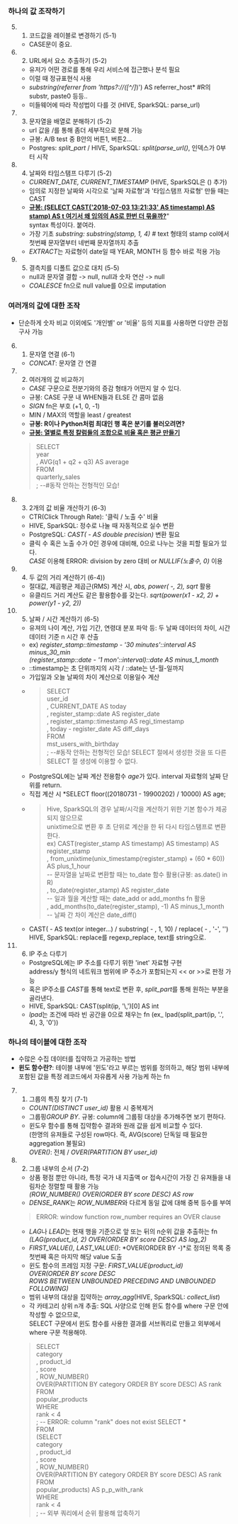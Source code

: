 ### 하나의 값 조작하기
5. 1. 코드값을 레이블로 변경하기 (5-1)
    - CASE문이 중요.
5. 2. URL에서 요소 추출하기 (5-2)
    - 유저가 어떤 경로를 통해 우리 서비스에 접근했나 분석 필요
    - 이럴 때 정규표현식 사용
    - *substring(referrer from 'https?://([^/]*)') AS referrer_host* #R의 substr, paste0 등등..
    - 미들웨어에 따라 작성법이 다를 것 (HIVE, SparkSQL: parse_url)
5. 3. 문자열을 배열로 분해하기 (5-2)
    - url 값을 /를 통해 좀더 세부적으로 분해 가능
    - 규봉: A/B test 중 B안의 버튼1, 버튼2...
    - Postgres: *split_part* / HIVE, SparkSQL: *split(parse_url()*, 인덱스가 0부터 시작
5. 4. 날짜와 타임스탬프 다루기 (5-2)
    - *CURRENT_DATE, CURRENT_TIMESTAMP* (HIVE, SparkSQL은 () 추가)
    - 임의로 지정한 날짜와 시각으로 '날짜 자료형'과 '타임스탬프 자료형' 만들 때는 CAST
    - [**규봉: (SELECT CAST('2018-07-03 13:21:33' AS timestamp) AS stamp) AS t  여기서 왜 임의의 AS로 한번 더 묶을까?**](https://stackoverflow.com/questions/14767209/subquery-in-from-must-have-an-alias)"<br/> syntax 특성이다. 붙여라.
    - 가장 기초 *substring: substring(stamp, 1, 4)* # text 형태의 stamp col에서 첫번째 문자열부터 네번째 문자열까지 추출
    - *EXTRACT*는 자료형이 date일 때 YEAR, MONTH 등 함수 바로 적용 가능
5. 5. 결측치를 디폴트 값으로 대치 (5-5)
    - null과 문자열 결합 -> null, null과 숫자 연산 -> null
    - *COALESCE* fn으로 null value를 0으로 imputation

### 여러개의 값에 대한 조작
- 단순하게 숫자 비교 이외에도 '개인별' or '비율' 등의 지표를 사용하면 다양한 관점 구사 가능
6. 1. 문자열 연결 (6-1)
    - *CONCAT*: 문자열 간 연결
6. 2. 여러개의 값 비교하기
    - *CASE* 구문으로 전분기와의 증감 형태가 어떤지 알 수 있다.
    - 규봉: CASE 구문 내 WHEN들과 ELSE 간 콤마 없음
    - *SIGN* fn은 부호 (+1, 0, -1)
    - MIN / MAX의 역할을 least / greatest
    - **규봉: R이나 Python처럼 최대인 행 혹은 분기를 불러오려면?**
    - [**규봉: 열별로 특정 칼럼들의 조합으로 비율 혹은 평균 만들기**](https://stackoverflow.com/questions/7367750/average-of-multiple-columns)
    >SELECT <br/>
            year<br/>
            , AVG(q1 + q2 + q3) AS average<br/>
        FROM<br/>
            quarterly_sales<br/>
            ; --\#동작 안하는 전형적인 모습!
6. 3. 2개의 값 비율 개산하기 (6-3)
    - CTR(Click Through Rate): '클릭 / 노출 수' 비율
    - HIVE, SparkSQL: 정수로 나눌 때 자동적으로 실수 변환
    - PostgreSQL: *CAST( - AS double precision)* 변환 필요
    - 클릭 수 혹은 노출 수가 0인 경우에 대비해, 0으로 나누는 것을 피할 필요가 있다.<br/>
    *CASE* 이용해 ERROR:  division by zero 대비 or *NULLIF(노출수, 0)* 이용
6. 4. 두 값의 거리 계산하기 (6-4))
    - 절대값, 제곱평균 제곱근(RMS) 계산 시, *abs, power( -, 2), sqrt* 활용
    - 유클리드 거리 계산도 같은 활용함수를 갖는다. *sqrt(power(x1 - x2, 2) + power(y1 - y2, 2))*
6. 5. 날짜 / 시간 계산하기 (6-5)
    - 유져의 나이 계산, 가입 기간, 연령대 분포 파악 등: 두 날짜 데이터의 차이, 시간 데이터 기준 n 시간 후 산출
    - ex) *register_stamp::timestamp - '30 minutes'::interval AS minus_30_min<br/>
    (register_stamp::date - '1 mon'::interval)::date AS minus_1_month*
    - ::timestamp는 초 단위까지의 시각 / ::date는 년-월-일까지
    - 가입일과 오늘 날짜의 차이 계산으로 이용일수 계산
    - > SELECT<br/>
    user_id<br/>
    , CURRENT_DATE AS today<br/>
    , register_stamp::date AS register_date<br/>
    , register_stamp::timestamp AS regi_timestamp<br/>
    , today - register_date AS diff_days<br/>
    FROM<br/>
    mst_users_with_birthday<br/>
    ; --\#동작 안하는 전형적인 모습! SELECT 절에서 생성한 것을 또 다른 SELECT 절 생성에 이용할 수 없다.
    - PostgreSQL에는 날짜 계산 전용함수 *age*가 있다. interval 자료형의 날짜 단위를 return.
    - 직접 계산 시 *SELECT floor((20180731 - 19900202) / 10000) AS age;
    - >Hive, SparkSQL의 경우 날짜/시각을 계산하기 위한 기본 함수가 제공되지 않으므로<br/>
    unixtime으로 변환 후 초 단위로 계산을 한 뒤 다시 타임스탬프로 변환한다.<br/>
    ex) CAST(register_stamp AS timestamp) AS timestamp) AS register_stamp<br/>
    , from_unixtime(unix_timestamp(register_stamp) + (60 * 60)) AS plus_1_hour <br/>
    -- 문자열을 날짜로 변환할 때는 to_date 함수 활용(규봉: as.date() in R) <br/>
    , to_date(register_stamp) AS register_date <br/>
    -- 일과 월을 계산할 때는 date_add or add_months fn 활용 <br/>
    , add_months(to_date(register_stamp), -1) AS minus_1_month <br/>
    -- 날짜 간 차이 계산은 date_diff()<br/>
    - CAST( - AS text(or integer...) / substring( - , 1, 10) / replace( - , '-', '') <br/>
    HIVE, SparkSQL: replace를 regexp_replace, text를 string으로.
6. 6. IP 주소 다루기
    - PostgreSQL에는 IP 주소를 다루기 위한 'inet' 자료형 구현<br/>
    address/y 형식의 네트워크 범위에 IP 주소가 포함되는지 << or >>로 판정 가능
    - 혹은 IP주소를 *CAST*를 통해 text로 변환 후, *split_part*를 통해 원하는 부분을 골라낸다.
    - HIVE, SparkSQL: CAST(split(ip, '\\,')[0] AS int
    - *lpad*는 조건에 따라 빈 공간을 0으로 채우는 fn (ex_ lpad(split_part(ip, '.', 4), 3, '0'))
    
### 하나의 테이블에 대한 조작
- 수많은 수집 데이터를 집약하고 가공하는 방법
- **윈도 함수란?**: 테이블 내부에 '윈도'라고 부르는 범위를 정의하고, 해당 범위 내부에 포함된 값을 특정 레코드에서 자유롭게 사용 가능케 하는 fn
7. 1. 그룹의 특징 찾기 (7-1)
    - *COUNT(DISTINCT user_id)* 활용 시 중복제거
    - 그룹핑*GROUP BY*. 규봉: column에 그룹핑 대상을 추가해주면 보기 편하다.
    - 윈도우 함수를 통해 집약함수 결과와 원래 값을 쉽게 비교할 수 있다.<br/>
    (한명의 유져들로 구성된 row마다. 즉, AVG(score) 단독일 때 필요한 aggregation 불필요)<br/>
    *OVER()*: 전체 / *OVER(PARTITION BY user_id)*
7. 2. 그룹 내부의 순서 (7-2)
    - 상품 평점 뿐만 아니라, 특정 국가 내 지출액 or 접속시간이 가장 긴 유져들을 내림차순 정렬할 때 활용 가능<br/>
    *(ROW_NUMBER() OVER(ORDER BY score DESC) AS row*<br/>
    - *DENSE_RANK*는 *ROW_NUMBER*와 다르게 동일 값에 대해 중복 등수를 부여<br/>
    > ERROR:  window function row_number requires an OVER clause
    - *LAG*나 *LEAD*는 현재 행을 기준으로 앞 또는 뒤의 n순위 값을 추출하는 fn<br/>
    *(LAG(product_id, 2) OVER(ORDER BY score DESC) AS lag_2)*
    - *FIRST_VALUE(), LAST_VALUE()*: *OVER(ORDER BY -)*로 정의된 목록 중 첫번째 혹은 마지막 해당 value 도출
    - 윈도 함수의 프레임 지정 구문: *FIRST_VALUE(product_id)<br/>
    OVER(ORDER BY score DESC<br/>
    ROWS BETWEEN UNBOUNDED PRECEDING AND UNBOUNDED FOLLOWING)*<br/>
    - 범위 내부의 대상을 집약하는 *array_agg*(HIVE, SparkSQL: *collect_list*)
    - 각 카테고리 상위 n개 추출: SQL 사양으로 인해 윈도 함수를 where 구문 안에 작성할 수 없으므로, <br/>
    SELECT 구문에서 윈도 함수를 사용한 결과를 서브쿼리로 만들고 외부에서 where 구문 적용해야.
    > SELECT<br/>
    category<br/>
    , product_id<br/>
    , score<br/>
    , ROW_NUMBER()<br/>
    OVER(PARTITION BY category ORDER BY score DESC) AS rank<br/>
    FROM<br/>
    popular_products<br/>
    WHERE<br/>
    rank < 4<br/>
    ; -- ERROR:  column "rank" does not exist
    >SELECT *<br/>
    FROM<br/>
    (SELECT<br/>
    category<br/>
    , product_id<br/>
    , score<br/>
    , ROW_NUMBER()<br/>
    OVER(PARTITION BY category ORDER BY score DESC) AS rank<br/>
    FROM<br/>
    popular_products) AS p_p_with_rank<br/>
    WHERE<br/>
    rank < 4<br/>
    ; -- 외부 쿼리에서 순위 활용해 압축하기<br/>
    
    
    
    
